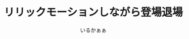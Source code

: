 ---
title: リリックモーションしながら登場退場
description: テキストをリリックモーションさせながら登場退場させる映像エフェクトです
author: いるかぁぁ
date:
keywords: [""]
category: [""]
---